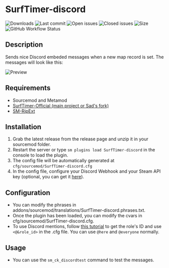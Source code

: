 # SurfTimer-discord

![Downloads](https://img.shields.io/github/downloads/Sarrus1/SurfTimer-discord/total?style=flat-square) ![Last commit](https://img.shields.io/github/last-commit/Sarrus1/SurfTimer-discord?style=flat-square) ![Open issues](https://img.shields.io/github/issues/Sarrus1/SurfTimer-discord?style=flat-square) ![Closed issues](https://img.shields.io/github/issues-closed/Sarrus1/SurfTimer-discord?style=flat-square) ![Size](https://img.shields.io/github/repo-size/Sarrus1/SurfTimer-discord?style=flat-square) ![GitHub Workflow Status](https://img.shields.io/github/workflow/status/Sarrus1/SurfTimer-discord/Compile%20with%20SourceMod?style=flat-square)

## Description

Sends nice Discord embeded messages when a new map record is set.
The messages will look like this:

![Preview](https://raw.githubusercontent.com/Sarrus1/SurfTimer-discord/master/img/desc.png)

## Requirements

- Sourcemod and Metamod
- [SurfTimer-Official (main project or Sad's fork)](https://github.com/surftimer/Surftimer-Official)
- [SM-RipExt](https://github.com/ErikMinekus/sm-ripext/releases/latest)

## Installation

1. Grab the latest release from the release page and unzip it in your sourcemod folder.
2. Restart the server or type `sm plugins load SurfTimer-discord` in the console to load the plugin.
3. The config file will be automatically generated at `cfg/sourcemod/SurfTimer-discord.cfg`
4. In the config file, configure your Discord Webhook and your Steam API key (optional, you can get it [here](https://steamcommunity.com/dev/apikey)).

## Configuration

- You can modify the phrases in addons/sourcemod/translations/SurfTimer-discord.phrases.txt.
- Once the plugin has been loaded, you can modify the cvars in cfg/sourcemod/SurfTimer-discord.cfg.
- To use Discord mentions, follow [this tutorial](https://discordhelp.net/role-id) to get the role's ID and use `<@&role_id>` in the .cfg file. You can use `@here` and `@everyone` normally.

## Usage

 - You can use the `sm_ck_discordtest` command to test the messages.